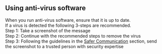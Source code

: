 ## Using anti-virus software
When you run anti-virus software, ensure that it is up to date.
<br>
If a virus is detected the following 3-steps are recommended.
<br>
Step 1: Take a screenshot of the message
<br>
Step 2: Continue with the recommended steps to remove the virus
<br>
Step 3: Following the guidelines in the [Safer Communication](en/topics/understand-4-digisec/4-secure-communications/1-intro.md) section, send the screenshot to a trusted person with security expertise
